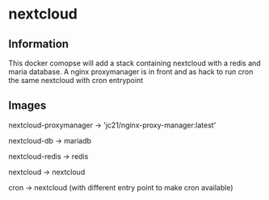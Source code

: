 # nextcloud

## Information

This docker comopse will add a stack containing nextcloud with a redis and maria database.
A nginx proxymanager is in front and as hack to run cron the same nextcloud with cron entrypoint

## Images

nextcloud-proxymanager -> 'jc21/nginx-proxy-manager:latest'

nextcloud-db -> mariadb

nextcloud-redis -> redis

nextcloud -> nextcloud

cron -> nextcloud (with different entry point to make cron available)
